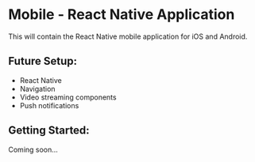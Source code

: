 # Mobile - React Native Application

This will contain the React Native mobile application for iOS and Android.

## Future Setup:
- React Native
- Navigation
- Video streaming components
- Push notifications

## Getting Started:
Coming soon...
